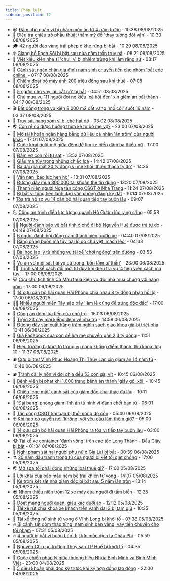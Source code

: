 ```yaml
---
title: Pháp luật
sidebar_position: 12
---
```


<!-- vnexpress-phap-luat:START -->
- 😎 [Đâm chủ quán vì bị nhầm món ăn từ 4 năm trước](https://vnexpress.net/dam-chu-quan-vi-bi-nham-mon-an-tu-4-nam-truoc-4924609.html) - 10:38 08/08/2025
- 🥰 [Điều tra chiêu trò phẫu thuật thẩm mỹ để &#39;thay tướng đổi vận&#39;](https://vnexpress.net/dieu-tra-chieu-tro-phau-thuat-tham-my-de-thay-tuong-doi-van-4924566.html) - 10:30 08/08/2025
- 🎓 [42 người đào vàng trái phép ở khe rừng bị bắt](https://vnexpress.net/42-nguoi-dao-vang-trai-phep-o-khe-rung-bi-bat-4924590.html) - 10:29 08/08/2025
- 🤓 [Giang hồ Rạch Sỏi bị bắt sau nửa năm trốn truy nã](https://vnexpress.net/giang-ho-rach-soi-bi-bat-sau-nua-nam-tron-truy-na-4924495.html) - 08:21 08/08/2025
- 🎊 [Việt kiều kiện nha sĩ &#39;chui&#39; vì bị nhiễm trùng khi làm răng sứ](https://vnexpress.net/viet-kieu-kien-nha-si-chui-vi-bi-nhiem-trung-khi-lam-rang-su-4924432.html) - 08:17 08/08/2025
- 🙉 [Cảnh sát ngăn chặn gia đình nam sinh chuyển tiền cho nhóm &#39;bắt cóc online&#39;](https://vnexpress.net/canh-sat-ngan-chan-gia-dinh-nam-sinh-chuyen-tien-cho-nhom-bat-coc-online-4924369.html) - 07:17 08/08/2025
- 🤡 [Chiếm đoạt bộ máy ảnh 200 triệu đồng sau khi thuê](https://vnexpress.net/chiem-doat-bo-may-anh-200-trieu-dong-sau-khi-thue-4924479.html) - 07:08 08/08/2025
- 🗽 [5 người cho vay lãi &#39;cắt cổ&#39; bị bắt](https://vnexpress.net/5-nguoi-cho-vay-lai-cat-co-bi-bat-4924385.html) - 04:51 08/08/2025
- 🌋 [Chủ mưu vụ 111 người đòi nợ kiểu &#39;xã hội đen&#39; xin giảm án bất thành](https://vnexpress.net/chu-muu-vu-111-nguoi-doi-no-kieu-xa-hoi-den-xin-giam-an-bat-thanh-4922461.html) - 04:17 08/08/2025
- 🎬 [Bất đồng trong vụ kiện 8.000 m2 đất vàng &#39;mồ côi&#39; suốt 16 năm](https://vnexpress.net/bat-dong-trong-vu-kien-8-000-m2-dat-vang-mo-coi-suot-16-nam-4923624.html) - 03:37 08/08/2025
- 💯 [Truy sát hàng xóm vì bị chê hát dở](https://vnexpress.net/truy-sat-hang-xom-vi-bi-che-hat-do-4924175.html) - 03:02 08/08/2025
- 🌏 [Con rể có được hưởng thừa kế từ bố mẹ vợ?](https://vnexpress.net/con-re-co-duoc-huong-thua-ke-tu-bo-me-vo-4923614.html) - 23:00 07/08/2025
- 🌊 [Mở tài khoản ngân hàng bằng dữ liệu cá nhân &#39;ăn trộm&#39; của người khác](https://vnexpress.net/tu-y-mo-tai-khoan-ngan-hang-bang-du-lieu-ca-nhan-an-trom-cua-nguoi-khac-4924081.html) - 17:01 07/08/2025
- 💂 [Cuộc khai quật mộ giữa đêm để tìm kẻ hiếp dâm ba thiếu nữ](https://vnexpress.net/cuoc-khai-quat-mo-giua-dem-de-tim-ke-hiep-dam-ba-thieu-nu-4924049.html) - 17:00 07/08/2025
- 🎡 [Đâm vợ con rồi tự sát](https://vnexpress.net/dam-vo-con-roi-tu-sat-4924106.html) - 15:52 07/08/2025
- 🫶 [Giấu ma túy trong những chiếc loa](https://vnexpress.net/giau-ma-tuy-trong-nhung-chiec-loa-4924093.html) - 14:42 07/08/2025
- 🐲 [Ba đại gia mất 20 tỷ đồng vì mê khối &#39;thiên thạch tỷ đô&#39;](https://vnexpress.net/ba-dai-gia-mat-20-ty-dong-vi-me-khoi-thien-thach-ty-do-4924068.html) - 14:35 07/08/2025
- 🚀 [Vấn nạn &#39;bạo lực hẹn hò&#39;](https://vnexpress.net/nhung-cuoc-goi-bat-luc-cua-nan-nhan-bi-bao-luc-hen-ho-o-han-quoc-4924062.html) - 13:31 07/08/2025
- 🎊 [Đường dây mua 300.000 tài khoản thẻ tín dụng](https://vnexpress.net/duong-day-mua-300-000-the-tin-dung-4924075.html) - 13:20 07/08/2025
- 🤗 [Thanh niên người Nga tấn công CSGT ở Nha Trang](https://vnexpress.net/thanh-nien-nguoi-nga-tan-cong-csgt-o-nha-trang-4924057.html) - 11:24 07/08/2025
- 🗽 [Bị bắt vì tống tiền lãnh đạo văn phòng đăng ký đất](https://vnexpress.net/bi-bat-vi-tong-tien-lanh-dao-van-phong-dang-ky-dat-4924014.html) - 10:14 07/08/2025
- 🕴 [Tòa trả hồ sơ vụ 14 cán bộ hải quan tiếp tay buôn lậu](https://vnexpress.net/nghi-van-bo-lot-toi-pham-voi-nhieu-can-bo-hai-quan-trong-vu-an-tiep-tay-buon-lau-4923985.html) - 09:07 07/08/2025
- 🌜 [Công an trình diễn lực lượng quanh Hồ Gươm lúc rạng sáng](https://vnexpress.net/cong-an-trinh-dien-luc-luong-quanh-ho-guom-luc-rang-sang-4923788.html) - 05:58 07/08/2025
- 🧑‍🏫 [Người đánh bảo vệ bất tỉnh ở phố đi bộ Nguyễn Huệ được trả tự do](https://vnexpress.net/nguoi-danh-bao-ve-bat-tinh-o-pho-di-bo-nguyen-hue-duoc-tra-tu-do-4923880.html) - 04:49 07/08/2025
- 🦩 [6 người đánh hội đồng nam thanh niên, cướp xe](https://vnexpress.net/6-nguoi-danh-hoi-dong-nam-thanh-nien-cuop-xe-4923863.html) - 04:40 07/08/2025
- 💼 [Băng đảng buôn ma túy bại lộ do chú vẹt &#39;mách lẻo&#39;](https://vnexpress.net/bang-dang-buon-ma-tuy-bai-lo-do-chu-vet-mach-leo-4923752.html) - 04:33 07/08/2025
- 💫 [Bài học lao lý từ những vụ tài xế &#39;chơi ngông&#39; trên đường](https://vnexpress.net/bai-hoc-lao-ly-tu-nhung-vu-tai-xe-choi-ngong-tren-duong-4923314.html) - 03:53 07/08/2025
- 🦅 [Vụ án vợ mới sát hại vợ cũ trong &#39;bồn tắm tử thần&#39;](https://vnexpress.net/am-muu-thu-tieu-vo-cu-cua-chong-vi-tiec-tien-cap-duong-4923611.html) - 23:00 06/08/2025
- 🧑‍💻 [Trinh sát kể cách đổi mới tư duy khi điều tra vụ &#39;4 tiếp viên xách ma túy&#39;](https://vnexpress.net/trinh-sat-ke-cach-doi-moi-tu-duy-khi-dieu-tra-vu-4-tiep-vien-xach-ma-tuy-4923671.html) - 17:00 06/08/2025
- 💻 [Cựu chủ tịch tỉnh Cà Mau thua kiện vụ đòi nhà mua chung với hàng xóm](https://vnexpress.net/cuu-chu-tich-tinh-ca-mau-thua-kien-vu-doi-nha-mua-chung-voi-hang-xom-4923660.html) - 17:00 06/08/2025
- 🤠 [14 cựu cán bộ hải quan Hải Phòng chia nhau 8 tỷ đồng nhận hối lộ](https://vnexpress.net/14-cuu-can-bo-hai-quan-hai-phong-chia-nhau-8-ty-dong-nhan-hoi-lo-4923627.html) - 17:00 06/08/2025
- 🧑‍🏫 [Nhiều người miền Tây sập bẫy &#39;làm lễ cúng để trúng độc đắc&#39;](https://vnexpress.net/nhieu-nguoi-mien-tay-sap-bay-lam-le-cung-de-trung-doc-dac-4923569.html) - 17:00 06/08/2025
- 🌈 [Công an dỏm lừa tiền của chủ trọ](https://vnexpress.net/cong-an-dom-lua-tien-cua-chu-tro-4923670.html) - 16:03 06/08/2025
- 🌮 [Trộm 23 cây mai kiểng đem về nhà trọ](https://vnexpress.net/trom-23-cay-mai-kieng-dem-ve-nha-tro-4923655.html) - 14:58 06/08/2025
- 🐲 [Đường dây sản xuất hàng trăm nghìn sách giáo khoa giả bị triệt phá](https://vnexpress.net/duong-day-san-xuat-hang-tram-nghin-sach-giao-khoa-gia-bi-triet-pha-4923648.html) - 13:41 06/08/2025
- 🧰 [Giả Facebook của con để lừa mẹ chuyển gần 2,3 tỷ đồng](https://vnexpress.net/gia-facebook-cua-con-de-lua-me-chuyen-gan-2-3-ty-dong-4923594.html) - 11:51 06/08/2025
- 💄 [Hiệu trưởng bị khởi tố trong vụ nâng khống điểm thành &#39;thủ khoa&#39; lớp 10](https://vnexpress.net/hieu-truong-bi-khoi-to-trong-vu-nang-khong-diem-thanh-thu-khoa-lop-10-4923606.html) - 11:37 06/08/2025
- ⛽️ [Cựu bí thư Vĩnh Phúc Hoàng Thị Thúy Lan xin giảm án 14 năm tù](https://vnexpress.net/cuu-bi-thu-vinh-phuc-hoang-thi-thuy-lan-xin-giam-an-14-nam-tu-4923548.html) - 10:46 06/08/2025
- ⛽️ [Tranh cãi ly hôn vì đòi chia đều 53 con gà, vịt](https://vnexpress.net/tranh-cai-ly-hon-vi-doi-chia-deu-53-con-ga-vit-4923320.html) - 10:45 06/08/2025
- 💂 [Bệnh viện bị phạt khi 1.000 trang bệnh án thành &#39;giấy gói xôi&#39;](https://vnexpress.net/benh-vien-bi-phat-khi-1-000-trang-benh-an-thanh-giay-goi-xoi-4923444.html) - 10:45 06/08/2025
- 🤔 [Chiêu &#39;che mắt&#39; cảnh sát của giám đốc khai thác đá lậu](https://vnexpress.net/chieu-che-mat-canh-sat-cua-giam-doc-khai-thac-da-lau-4923565.html) - 10:11 06/08/2025
- 🧐 [&#39;Đại bàng&#39; phòng giam lĩnh án tử hình vì đánh chết bạn tù](https://vnexpress.net/dai-bang-phong-giam-linh-an-tu-hinh-vi-danh-chet-ban-tu-4923392.html) - 06:01 06/08/2025
- 🎃 [Tấn công CSGT khi bạn bị thổi nồng độ cồn](https://vnexpress.net/tan-cong-csgt-khi-ban-bi-thoi-nong-do-con-4923344.html) - 05:40 06/08/2025
- 🤓 [Khi nào có quyền nói &#39;không&#39; với yêu cầu làm thêm giờ?](https://vnexpress.net/lam-them-gio-khi-nao-co-quyen-tu-choi-lam-them-gio-va-cach-tinh-luong-tang-ca-dung-luat-4923086.html) - 05:00 06/08/2025
- 💃 [14 cựu cán bộ hải quan Hải Phòng ra tòa vì tiếp tay buôn lậu](https://vnexpress.net/14-cuu-can-bo-hai-quan-hai-phong-ra-toa-vi-tiep-tay-buon-lau-4923142.html) - 03:00 06/08/2025
- 🐵 [Tài xế xe container &#39;đánh võng&#39; trên cao tốc Long Thành - Dầu Giây bị bắt](https://vnexpress.net/tai-xe-xe-container-danh-vong-tren-cao-toc-long-thanh-dau-giay-bi-bat-4923194.html) - 01:34 06/08/2025
- 🤖 [Nghi phạm sát hại người phụ nữ ở Gia Lai bị bắt](https://vnexpress.net/nghi-pham-sat-hai-nguoi-phu-nu-o-gia-lai-bi-bat-4923176.html) - 00:39 06/08/2025
- ⚗️ [20 năm đấu tranh trong tù của người bị kết tội giết chồng](https://vnexpress.net/20-nam-dau-tranh-trong-tu-cua-nguoi-vo-bi-ket-toi-giet-chong-4923082.html) - 17:00 05/08/2025
- 🌏 [Mở spa tôi phải đóng những loại thuế gì?](https://vnexpress.net/mo-spa-toi-phai-dong-nhung-loai-thue-gi-4914981.html) - 17:00 05/08/2025
- 🦆 [Lời khai của bảo mẫu ném bé trai khiến tử vong](https://vnexpress.net/loi-khai-cua-bao-mau-nem-be-trai-khien-tu-vong-4923120.html) - 14:07 05/08/2025
- 🐎 [Kẻ trộm két sắt nhà giám đốc bị bắt sau 5 năm lẩn trốn](https://vnexpress.net/ke-trom-ket-sat-nha-giam-doc-bi-bat-sau-5-nam-lan-tron-4923114.html) - 13:14 05/08/2025
- 😎 [Nhóm thiếu niên trộm 12 xe máy của người đi tắm biển](https://vnexpress.net/nhom-thieu-nien-trom-12-xe-may-cua-nguoi-di-tam-bien-4923106.html) - 12:25 05/08/2025
- 💪 [Đoạt mạng người quen, giấu xác dưới ao](https://vnexpress.net/doat-mang-nguoi-quen-giau-xac-duoi-ao-4923095.html) - 12:12 05/08/2025
- 🤡 [Tài xế rút chìa khóa xe khách trên vành đai 3 bị tạm giữ](https://vnexpress.net/tai-xe-rut-chia-khoa-xe-khach-tren-vanh-dai-3-bi-tam-giu-4923083.html) - 10:35 05/08/2025
- 🌁 [Tài xế tông nữ sinh tử vong ở Vĩnh Long bị khởi tố](https://vnexpress.net/tai-xe-tong-nu-sinh-tu-vong-o-vinh-long-bi-khoi-to-4922959.html) - 07:38 05/08/2025
- 🔥 [Bị cảnh sát dỏm thao túng, nam sinh bán vàng, vay tiền chuyển cho tội phạm](https://vnexpress.net/bi-canh-sat-dom-thao-tung-nam-sinh-ban-vang-vay-tien-chuyen-cho-toi-pham-4922920.html) - 07:31 05/08/2025
- 🔥 [4 người bị bắt vì buôn bán thịt lợn mắc dịch tả Châu Phi](https://vnexpress.net/4-nguoi-bi-bat-vi-buon-ban-thit-lon-mac-dich-ta-chau-phi-4922899.html) - 05:59 05/08/2025
- 👺 [Nguyên Chi cục trưởng Thủy sản TP Huế bị khởi tố](https://vnexpress.net/nguyen-chi-cuc-truong-thuy-san-tp-hue-bi-khoi-to-4922838.html) - 04:35 05/08/2025
- 🎊 [Cuộc chiến pháp lý giữa thương hiệu Nhựa Bình Minh và Bình Minh Việt](https://vnexpress.net/cuoc-chien-phap-ly-giua-thuong-hieu-nhua-binh-minh-va-binh-minh-viet-4922034.html) - 23:00 04/08/2025
- 🎊 [5 điều khoản phải đọc kỹ trước khi ký hợp đồng lao động](https://vnexpress.net/hop-dong-lao-dong-5-dieu-khoan-ban-phai-doc-ky-truoc-khi-ky-4922612.html) - 22:00 04/08/2025<!-- vnexpress-phap-luat:END -->

